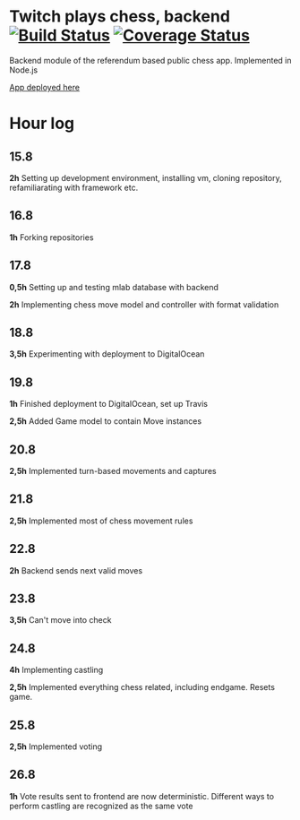 # Twitch plays chess, backend [![Build Status](https://travis-ci.org/FeisEater/twitch-plays-chess-backend.svg?branch=master)](https://travis-ci.org/FeisEater/twitch-plays-chess-backend) [![Coverage Status](https://coveralls.io/repos/github/FeisEater/twitch-plays-chess-backend/badge.svg?branch=master)](https://coveralls.io/github/FeisEater/twitch-plays-chess-backend?branch=master)
Backend module of the referendum based public chess app. Implemented in Node.js

[App deployed here](http://twitch-plays-chess.herokuapp.com)

# Hour log

## 15.8

**2h** Setting up development environment, installing vm, cloning repository, refamiliarating with framework etc.

## 16.8

**1h** Forking repositories

## 17.8

**0,5h** Setting up and testing mlab database with backend

**2h** Implementing chess move model and controller with format validation

## 18.8

**3,5h** Experimenting with deployment to DigitalOcean

## 19.8

**1h** Finished deployment to DigitalOcean, set up Travis

**2,5h** Added Game model to contain Move instances

## 20.8

**2,5h** Implemented turn-based movements and captures

## 21.8

**2,5h** Implemented most of chess movement rules

## 22.8

**2h** Backend sends next valid moves

## 23.8

**3,5h** Can't move into check

## 24.8

**4h** Implementing castling

**2,5h** Implemented everything chess related, including endgame. Resets game.

## 25.8

**2,5h** Implemented voting

## 26.8

**1h** Vote results sent to frontend are now deterministic. Different ways to perform castling are recognized as the same vote
